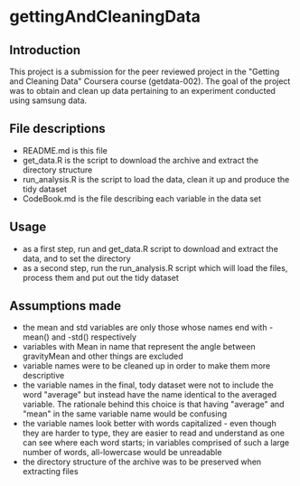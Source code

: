 gettingAndCleaningData
======================
## Introduction
This project is a submission for the peer reviewed project in the "Getting and Cleaning Data" Coursera course (getdata-002). The goal of the project was to obtain and clean up data pertaining to an experiment conducted using samsung data. 

## File descriptions
* README.md is this file
* get_data.R is the script to download the archive and extract the directory structure
* run_analysis.R is the script to load the data, clean it up and produce the tidy dataset
* CodeBook.md is the file describing each variable in the data set

## Usage
* as a first step, run and get_data.R script to download and extract the data, and to set the directory
* as a second step, run the run_analysis.R script which will load the files, process them and put out the tidy dataset

## Assumptions made
* the mean and std variables are only those whose names end with -mean() and -std() respectively
* variables with Mean in name that represent the angle between gravityMean and other things are excluded
* variable names were to be cleaned up in order to make them more descriptive
* the variable names in the final, tody dataset were not to include the word "average" but instead have the name identical to the averaged variable. The rationale behind this choice is that having "average" and "mean" in the same variable name would be confusing
* the variable names look better with words capitalized - even though they are harder to type, they are easier to read and understand as one can see where each word starts; in variables comprised of such a large number of words, all-lowercase would be unreadable
* the directory structure of the archive was to be preserved when extracting files
